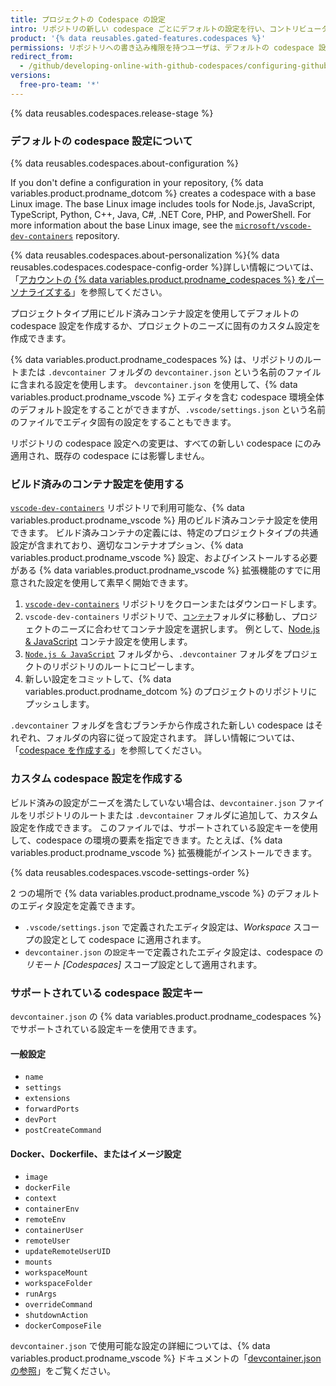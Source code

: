 ```yaml
---
title: プロジェクトの Codespace の設定
intro: リポジトリの新しい codespace ごとにデフォルトの設定を行い、コントリビューターがオンライン開発環境で必要なすべてのツールと設定を確実に行えるようにすることができます。
product: '{% data reusables.gated-features.codespaces %}'
permissions: リポジトリへの書き込み権限を持つユーザは、デフォルトの codespace 設定を作成または編集できます。
redirect_from:
  - /github/developing-online-with-github-codespaces/configuring-github-codespaces-for-your-project
versions:
  free-pro-team: '*'
---
```


{% data reusables.codespaces.release-stage %}

### デフォルトの codespace 設定について

{% data reusables.codespaces.about-configuration %}

If you don't define a configuration in your repository, {% data variables.product.prodname_dotcom %} creates a codespace with a base Linux image. The base Linux image includes tools for Node.js, JavaScript, TypeScript, Python, C++, Java, C#, .NET Core, PHP, and PowerShell. For more information about the base Linux image, see the [`microsoft/vscode-dev-containers`](https://github.com/microsoft/vscode-dev-containers/tree/master/containers/codespaces-linux) repository.

{% data reusables.codespaces.about-personalization %}{% data reusables.codespaces.codespace-config-order %}詳しい情報については、「[アカウントの {% data variables.product.prodname_codespaces %} をパーソナライズする](/github/developing-online-with-codespaces/personalizing-codespaces-for-your-account)」を参照してください。

プロジェクトタイプ用にビルド済みコンテナ設定を使用してデフォルトの codespace 設定を作成するか、プロジェクトのニーズに固有のカスタム設定を作成できます。

{% data variables.product.prodname_codespaces %} は、リポジトリのルートまたは `.devcontainer` フォルダの `devcontainer.json` という名前のファイルに含まれる設定を使用します。 `devcontainer.json` を使用して、{% data variables.product.prodname_vscode %} エディタを含む codespace 環境全体のデフォルト設定をすることができますが、`.vscode/settings.json` という名前のファイルでエディタ固有の設定をすることもできます。

リポジトリの codespace 設定への変更は、すべての新しい codespace にのみ適用され、既存の codespace には影響しません。

### ビルド済みのコンテナ設定を使用する

[`vscode-dev-containers`](https://github.com/microsoft/vscode-dev-containers) リポジトリで利用可能な、{% data variables.product.prodname_vscode %} 用のビルド済みコンテナ設定を使用できます。 ビルド済みコンテナの定義には、特定のプロジェクトタイプの共通設定が含まれており、適切なコンテナオプション、{% data variables.product.prodname_vscode %} 設定、およびインストールする必要がある {% data variables.product.prodname_vscode %} 拡張機能のすでに用意された設定を使用して素早く開始できます。

1. [`vscode-dev-containers`](https://github.com/microsoft/vscode-dev-containers) リポジトリをクローンまたはダウンロードします。
1. `vscode-dev-containers` リポジトリで、[`コンテナ`](https://github.com/microsoft/vscode-dev-containers/tree/master/containers)フォルダに移動し、プロジェクトのニーズに合わせてコンテナ設定を選択します。 例として、[Node.js & JavaScript](https://aka.ms/vscode-dev-containers/definitions/node) コンテナ設定を使用します。
1. [`Node.js & JavaScript`](https://aka.ms/vscode-dev-containers/definitions/node) フォルダから、`.devcontainer` フォルダをプロジェクトのリポジトリのルートにコピーします。
1. 新しい設定をコミットして、{% data variables.product.prodname_dotcom %} のプロジェクトのリポジトリにプッシュします。

`.devcontainer` フォルダを含むブランチから作成された新しい codespace はそれぞれ、フォルダの内容に従って設定されます。 詳しい情報については、「[codespace を作成する](/github/developing-online-with-codespaces/creating-a-codespace)」を参照してください。

### カスタム codespace 設定を作成する

ビルド済みの設定がニーズを満たしていない場合は、`devcontainer.json` ファイルをリポジトリのルートまたは `.devcontainer` フォルダに追加して、カスタム設定を作成できます。 このファイルでは、サポートされている設定キーを使用して、codespace の環境の要素を指定できます。たとえば、{% data variables.product.prodname_vscode %} 拡張機能がインストールできます。

{% data reusables.codespaces.vscode-settings-order %}

2 つの場所で {% data variables.product.prodname_vscode %} のデフォルトのエディタ設定を定義できます。

* `.vscode/settings.json` で定義されたエディタ設定は、_Workspace_ スコープの設定として codespace に適用されます。
* `devcontainer.json` の`設定`キーで定義されたエディタ設定は、codespace の _リモート [Codespaces]_ スコープ設定として適用されます。

### サポートされている codespace 設定キー

`devcontainer.json` の {% data variables.product.prodname_codespaces %} でサポートされている設定キーを使用できます。

#### 一般設定

- `name`
- `settings`
- `extensions`
- `forwardPorts`
- `devPort`
- `postCreateCommand`

#### Docker、Dockerfile、またはイメージ設定

- `image`
- `dockerFile`
- `context`
- `containerEnv`
- `remoteEnv`
- `containerUser`
- `remoteUser`
- `updateRemoteUserUID`
- `mounts`
- `workspaceMount`
- `workspaceFolder`
- `runArgs`
- `overrideCommand`
- `shutdownAction`
- `dockerComposeFile`

`devcontainer.json` で使用可能な設定の詳細については、{% data variables.product.prodname_vscode %} ドキュメントの「[devcontainer.json の参照](https://aka.ms/vscode-remote/devcontainer.json)」をご覧ください。
